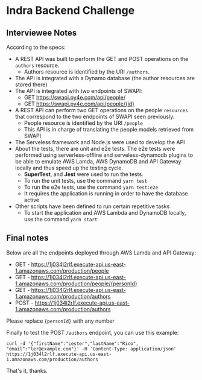 # Indra Backend Challenge

## Interviewee Notes

According to the specs:
- A REST API was built to perform the GET and POST operations on the `authors` resource. 
  - Authors resource is identified by the URI `/authors`.
- The API is integrated with a Dynamo database (the author resources are stored there)
- The API is integrated with two endpoints of SWAPI:
  - GET https://swapi.py4e.com/api/people/
  - GET https://swapi.py4e.com/api/people/{id}
- A REST API can perform two GET operations on the people `resources` that correspond to the two endpoints of SWAPI seen previously.
  - People resource is identified by the URI  `/people`
  - This API is in charge of translating the people models retrieved from SWAPI
- The Serveless framework and Node.js were used to develop the API
- About the tests, there are unit and e2e tests. The e2e tests were performed using serverless-offline and serveless-dynamodb plugins to be able to emulate AWS Lamda, AWS DynamoDB and API Gateway locally and thus speed up the testing cycle.
  - **SuperTest**, and **Jest** were used to run the tests.
  - To run the unit tests, use the command `yarn test`
  - To run the e2e tests, use the command `yarn test:e2e`
  - It requires the application is running in order to have the database active
- Other scripts have been defined to run certain repetitive tasks
  - To start the application and AWS Lambda and DynamoDB locally, use the command `yarn start`

## Final notes

Below are all the endpoints deployed through AWS Lamda and API Gateway:
  - GET - https://1j034l2rlf.execute-api.us-east-1.amazonaws.com/production/people
  - GET - https://1j034l2rlf.execute-api.us-east-1.amazonaws.com/production/people/{personId}
  - GET - https://1j034l2rlf.execute-api.us-east-1.amazonaws.com/production/authors
  - POST - https://1j034l2rlf.execute-api.us-east-1.amazonaws.com/production/authors

Please replace `{personId}` with any number

Finally to test the POST `/authors` endpoint, you can use this example:
```
curl -d '{"firstName":"Lester","lastName":"Rico", "email":"ler@example.com"}' -H 'Content-Type: application/json' https://1j034l2rlf.execute-api.us-east-1.amazonaws.com/production/authors
```

That's it, thanks.